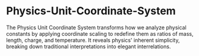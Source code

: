 # Physics-Unit-Coordinate-System
The Physics Unit Coordinate System transforms how we analyze physical constants by applying coordinate scaling to redefine them as ratios of mass, length, charge, and temperature. It reveals physics' inherent simplicity, breaking down traditional interpretations into elegant interrelations.
